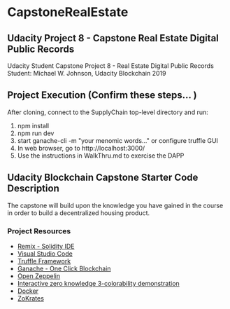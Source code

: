 # CapstoneRealEstate #
## Udacity Project 8 - Capstone Real Estate Digital Public Records ##
Udacity Student Capstone Project 8 - Real Estate Digital Public Records
Student: Michael W. Johnson, Udacity Blockchain 2019

## Project Execution (Confirm these steps... )
After cloning, connect to the SupplyChain top-level directory and run:

1. npm install
2. npm run dev
3. start ganache-cli -m "your menomic words..." or configure truffle GUI
4. In web browser, go to http://localhost:3000/
5. Use the instructions in WalkThru.md to exercise the DAPP



## Udacity Blockchain Capstone Starter Code Description ##

The capstone will build upon the knowledge you have gained in the course in order to build a decentralized housing product. 

### Project Resources

* [Remix - Solidity IDE](https://remix.ethereum.org/)
* [Visual Studio Code](https://code.visualstudio.com/)
* [Truffle Framework](https://truffleframework.com/)
* [Ganache - One Click Blockchain](https://truffleframework.com/ganache)
* [Open Zeppelin ](https://openzeppelin.org/)
* [Interactive zero knowledge 3-colorability demonstration](http://web.mit.edu/~ezyang/Public/graph/svg.html)
* [Docker](https://docs.docker.com/install/)
* [ZoKrates](https://github.com/Zokrates/ZoKrates)
